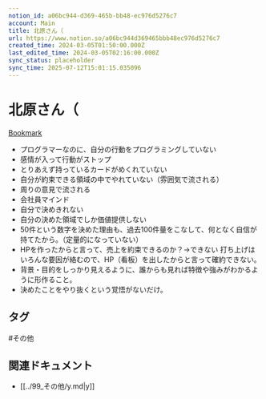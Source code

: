 ```yaml
---
notion_id: a06bc944-d369-465b-bb48-ec976d5276c7
account: Main
title: 北原さん（
url: https://www.notion.so/a06bc944d369465bbb48ec976d5276c7
created_time: 2024-03-05T01:50:00.000Z
last_edited_time: 2024-03-05T02:16:00.000Z
sync_status: placeholder
sync_time: 2025-07-12T15:01:15.035096
---
```

# 北原さん（

[Bookmark](https://youtu.be/fJWB2tckTNs?si=ZB8EuWW0A78LALzz)
- プログラマーなのに、自分の行動をプログラミングしていない
- 感情が入って行動がストップ
- とりあえず持っているカードがめくれていない
- 自分が約束できる領域の中でやれていない（雰囲気で流される）
- 周りの意見で流される
- 会社員マインド
- 自分で決めきれない
- 自分の決めた領域でしか価値提供しない
- 50件という数字を決めた理由も、過去100件量をこなして、何となく自信が持てたから。（定量的になっていない）
- HPを作ったからと言って、売上を約束できるのか？→できない
打ち上げはいろんな要因が絡むので、HP（看板）を出したからと言って確約できない。
- 背景・目的をしっかり見えるように、誰からも見れば特徴や強みがわかるように形作ること。
- 決めたことをやり抜くという覚悟がないだけ。

## タグ

#その他 

## 関連ドキュメント

- [[../99_その他/y.md|y]]
